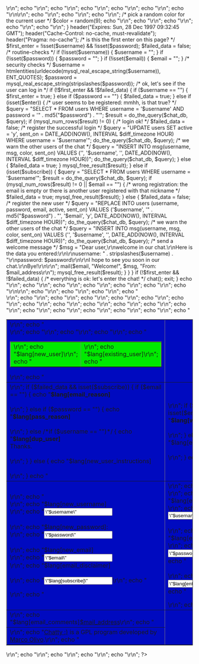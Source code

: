 <?PHP /* $Id$ */
# This file is part of Chatty :)
# Copyright (C) 2003, 2004, 2005 Marco Olivo
#
# Chatty :) is free software; you can redistribute it and/or
# modify it under the terms of the GNU General Public License
# as published by the Free Software Foundation; either version 2
# of the License, or (at your option) any later version.
#
# This program is distributed in the hope that it will be useful,
# but WITHOUT ANY WARRANTY; without even the implied warranty of
# MERCHANTABILITY or FITNESS FOR A PARTICULAR PURPOSE.  See the
# GNU General Public License for more details.
#
# You should have received a copy of the GNU General Public License
# along with this program; if not, write to the Free Software
# Foundation, Inc., 59 Temple Place - Suite 330, Boston, MA  02111-1307, USA.

include("config.inc.php");
include("connect.inc.php");
include("utils.inc.php");
include("lang.inc.php");

/* html code for the chat */
function chat()
{
	global $username, $password;
	global $chat_title;
	$password = md5($password);
	$username = urlencode($username);

	echo "<!DOCTYPE html PUBLIC \"-//W3C//DTD HTML 4.0 Transitional//EN\">\r\n";

	echo "<HTML>\r\n";
	echo "<HEAD>\r\n";
	echo "<LINK REL=\"stylesheet\" HREF=\"style.css.php\" TYPE=\"text/css\">\r\n";
	echo "<META HTTP-EQUIV=\"Content-Type\" CONTENT=\"text/html; CHARSET=iso-8859-1\">\r\n";
	echo "<TITLE>$chat_title Chat!</TITLE>\r\n";
	echo "</HEAD>\r\n\r\n";

	echo "<FRAMESET ROWS=\"*,80\" COLS=\"*,150\" FRAMESPACING=\"0\" FRAMEBORDER=\"0\" BORDER=\"0\">\r\n";
	echo "<FRAME NAME=\"talk\" NORESIZE SRC=\"talk.php?username=$username&password=$password\" MARGINWIDTH=\"12\" MARGINHEIGHT=\"12\">\r\n";
	echo "<FRAME NAME=\"users\" SCROLLING=\"no\" NORESIZE SRC=\"users.php?username=$username&password=$password\" MARGINWIDTH=\"12\" MARGINHEIGHT=\"12\">\r\n";
	/* pick a random color for the current user */
	$color = random(9);
	echo "<FRAME NAME=\"your_msg\" SCROLLING=\"no\" NORESIZE SRC=\"sendmsg.php?color=$color&username=$username&password=$password\" MARGINWIDTH=\"12\" MARGINHEIGHT=\"12\">\r\n";
	echo "<FRAME SRC=\"logo.php\" MARGINWIDTH=\"0\" MARGINHEIGHT=\"0\" FRAMEBORDER=\"0\" SCROLLING=\"no\">\r\n";

	echo "<NOFRAMES>\r\n";

	echo "<BODY>\r\n";
	echo "Your browser doesn't support frames. Sorry :-(\r\n";
	echo "</BODY>\r\n";

	echo "</NOFRAMES>\r\n";
	echo "</FRAMESET>\r\n";

	echo "</HTML>\r\n";
}


header("Expires: Sun, 28 Dec 1997 09:32:45 GMT");
header("Cache-Control: no-cache, must-revalidate");
header("Pragma: no-cache");

/* is this the first enter on this page? */
$first_enter = !isset($username) && !isset($password);
$failed_data = false;

/* routine-checks */
if (!isset($username)) {
	$username = "";
}
if (!isset($password)) {
	$password = "";
}
if (!isset($email)) {
	$email = "";
}

/* security checks */
$username = htmlentities(urldecode(mysql_real_escape_string($username)), ENT_QUOTES);
$password = mysql_real_escape_string(stripslashes($password));

/* ok, let's see if the user can log in */
if (!$first_enter && !$failed_data) {
	if ($username == "") {
		$first_enter = true;
	}
	else if ($password == "") {
		$failed_data = true;
	}
	else if (isset($enter)) {	/* user seems to be registered: mmhh, is that true? */
		$query = "SELECT * FROM users WHERE username = '$username' AND password = '" . md5("$password") . "'";
		$result = do_the_query($chat_db, $query);

		if (mysql_num_rows($result) != 0) {	/* login ok! */
			$failed_data = false;
			/* register the successful login */
			$query = "UPDATE users SET active = 'y', sent_on = DATE_ADD(NOW(), INTERVAL $diff_timezone HOUR) WHERE username = '$username'";
			do_the_query($chat_db, $query);
			/* we warn the other users of the chat */
			$query = "INSERT INTO msg(username, msg, color, sent_on) VALUES ('', '$username', '', DATE_ADD(NOW(), INTERVAL $diff_timezone HOUR))";
			do_the_query($chat_db, $query);
		}
		else {
			$failed_data = true;
		}

		mysql_free_result($result);
	}
	else if (isset($subscribe)) {
		$query = "SELECT * FROM users WHERE username = '$username'";
		$result = do_the_query($chat_db, $query);

		if (mysql_num_rows($result) != 0 || $email == "") {	/* wrong registration: the email is empty or there is another user registered with that nickname */
			$failed_data = true;
			mysql_free_result($result);
		}
		else {
			$failed_data = false;
			/* register the new user */
			$query = "REPLACE INTO users (username, password, email, active, sent_on) VALUES ('$username', '" . md5("$password") . "', '$email', 'y', DATE_ADD(NOW(), INTERVAL $diff_timezone HOUR))";
			do_the_query($chat_db, $query);

			/* we warn the other users of the chat */
			$query = "INSERT INTO msg(username, msg, color, sent_on) VALUES ('', '$username', '', DATE_ADD(NOW(), INTERVAL $diff_timezone HOUR))";
			do_the_query($chat_db, $query);

			/* send a welcome message */
			$msg = "Dear user,\r\nwelcome in our chat.\r\nHere is the data you entered:\r\n\r\nusername: " . stripslashes($username) . "\r\npassword: $password\r\n\r\nI hope to see you soon in our chat.\r\nBye!\r\n\r\n";

			mail($email, "Welcome!", $msg, "From: $mail_address\r\n");

			mysql_free_result($result);
		}
	}
}

if (!$first_enter && !$failed_data) {	/* everything is ok: let's enter the chat! */
	chat();
	exit;
}

echo "<!DOCTYPE html PUBLIC \"-//W3C//DTD HTML 4.0 Transitional//EN\">\r\n";

echo "<HTML>\r\n";
echo "<HEAD>\r\n";
echo "<LINK REL=\"stylesheet\" HREF=\"style.css.php\" TYPE=\"text/css\">\r\n";
echo "<META HTTP-EQUIV=\"Content-Type\" CONTENT=\"text/html; CHARSET=iso-8859-1\">\r\n";
echo "<TITLE>$lang[register_title]</TITLE>\r\n";
echo "</HEAD>\r\n\r\n";

echo "<BODY>\r\n";

echo "\r\n";
echo "<!--begin login table-->\r\n";
echo "<DIV CLASS=\"center\"><TABLE BORDER=\"0\" BGCOLOR=\"$index_table_bgcolor\" CELLSPACING=\"0\" CELLPADDING=\"10\" WIDTH=\"65%\">\r\n";
echo "<TR>\r\n";
echo "<TD COLSPAN=\"2\" VALIGN=\"top\">\r\n";

echo "<DIV CLASS=\"center\"><TABLE BORDER=\"0\" BGCOLOR=\"$index_header_bgcolor\" WIDTH=\"95%\" CELLSPACING=\"0\" CELLPADDING=\"3\">\r\n";
echo "<TD WIDTH=\"50%\" VALIGN=\"top\" CLASS=\"center\">\r\n";
echo "<SPAN CLASS=\"bigwhite\">$lang[new_user]</SPAN>\r\n";
echo "</TD>\r\n";
echo "<TD WIDTH=\"50%\" VALIGN=\"top\" CLASS=\"center\">\r\n";
echo "<SPAN CLASS=\"bigwhite\">$lang[existing_user]</SPAN>\r\n";
echo "</TD>\r\n";
echo "</TR>\r\n";
echo "</TABLE></DIV>\r\n";

echo "</TD>\r\n";
echo "</TR>\r\n";

echo "<TR>\r\n";
echo "<TD WIDTH=\"50%\" VALIGN=\"top\">\r\n";
if ($failed_data && isset($subscribe)) {
	if ($email == "") {
		echo "<SPAN CLASS=\"highlight\"><B>$lang[email_reason]</B></SPAN><BR>&nbsp;<BR>\r\n";
	}
	else if ($password == "") {
		echo "<SPAN CLASS=\"highlight\"><B>$lang[pass_reason]</B></SPAN><BR>&nbsp;<BR>\r\n";
	}
	else /*if ($username == "")*/ {
		echo "<SPAN CLASS=\"highlight\"><B>$lang[dup_user]</B><BR>Thanks.</SPAN><BR>&nbsp;<BR>\r\n";
	}
}
else {
	echo "$lang[new_user_instructions] <BR>&nbsp;<BR>\r\n";
}
echo "</TD>\r\n";
echo "<TD WIDTH=\"50%\" VALIGN=\"top\">\r\n";
if ($failed_data && isset($enter)) {
	echo "<SPAN CLASS=\"highlight\"><B>$lang[wrong_login]</B></SPAN><BR>&nbsp;<BR>\r\n";
}
else {
	echo "$lang[existing_user_instructions]<BR>&nbsp;<BR>\r\n";
}
echo "</TD>\r\n";
echo "</TR>\r\n";

echo "<TR>\r\n";
echo "<TD WIDTH=\"50%\" VALIGN=\"top\">\r\n";
echo "<FORM METHOD=\"post\" ACTION=\"$PHP_SELF\">\r\n";
echo "<SPAN CLASS=\"highlight\">$lang[new_username]</SPAN><BR>\r\n";
echo "<INPUT TYPE=\"text\" NAME=\"username\" SIZE=\"15\" VALUE=\"$username\"><BR>&nbsp;<BR>\r\n";
echo "<SPAN CLASS=\"highlight\">$lang[new_password]:</SPAN><BR>\r\n";
echo "<INPUT TYPE=\"password\" NAME=\"password\" SIZE=\"15\" VALUE=\"$password\"><BR>&nbsp;<BR>\r\n";
echo "<SPAN CLASS=\"highlight\">$lang[new_email]</SPAN><BR>\r\n";
echo "<INPUT TYPE=\"text\" NAME=\"email\" SIZE=\"15\" VALUE=\"$email\"><BR>\r\n";
echo "$lang[email_disclaimer]<BR>&nbsp;<BR>\r\n";
echo "<INPUT TYPE=\"submit\" NAME=\"subscribe\" VALUE=\"$lang[subscribe]\">\r\n";
echo "</FORM>\r\n";
echo "</TD>\r\n";

echo "<TD WIDTH=\"50%\" VALIGN=\"top\">\r\n";
echo "<FORM METHOD=\"post\" ACTION=\"$PHP_SELF\">\r\n";
echo "<SPAN CLASS=\"highlight\">$lang[enter_username]</SPAN><BR>\r\n";
echo "<INPUT TYPE=\"text\" NAME=\"username\" SIZE=\"15\" VALUE=\"$username\"><BR>&nbsp;<BR>\r\n";
echo "<SPAN CLASS=\"highlight\">$lang[enter_password]</SPAN><BR>\r\n";
echo "<INPUT TYPE=\"password\" NAME=\"password\" SIZE=\"15\" VALUE=\"$password\">\r\n";
echo "<BR>&nbsp;<BR>\r\n";
echo "<INPUT TYPE=\"submit\" NAME=\"enter\" VALUE=\"$lang[enter_chat]\">\r\n";
echo "</FORM>\r\n";
echo "</TD>\r\n";
echo "</TR>\r\n";

echo "<TR>\r\n";
echo "<TD COLSPAN=\"2\" VALIGN=\"top\">\r\n";
echo "$lang[email_comments]<A HREF=\"mailto:$mail_address\">$mail_address</A>\r\n";
echo "</TD>\r\n";
echo "</TR>\r\n";

echo "<TR>\r\n";
echo "<TD COLSPAN=\"2\" VALIGN=\"top\">\r\n";
echo "<A href=\"http://www.olivo.net/software/chatty/\">Chatty :)</A> is a GPL program developed by <A href=\"http://www.olivo.net/\">Marco Olivo</A>.\r\n";
echo "</TD>\r\n";
echo "</TR>\r\n";

echo "</TABLE></DIV>\r\n";
echo "<!--end login table-->\r\n";
echo "\r\n";

echo "</BODY>\r\n";
echo "</HTML>\r\n";
?>
